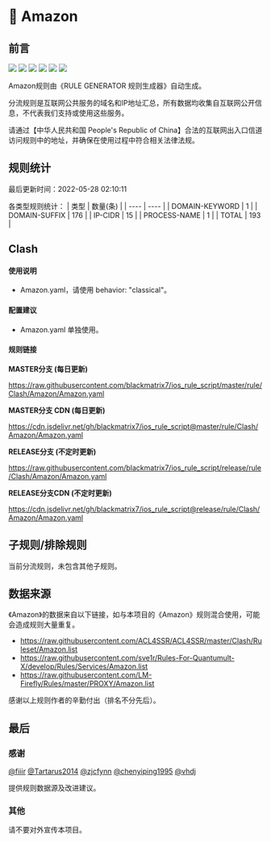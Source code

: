 # 🧸 Amazon

## 前言

![](https://shields.io/badge/-移除重复规则-ff69b4) ![](https://shields.io/badge/-DOMAIN与DOMAIN--SUFFIX合并-green) ![](https://shields.io/badge/-DOMAIN--SUFFIX间合并-critical) ![](https://shields.io/badge/-DOMAIN--SUFFIX与DOMAIN--KEYWORD合并-blue) ![](https://shields.io/badge/-IP--CIDR(6)合并-blueviolet) ![](https://shields.io/badge/-MITM--HOSTNAME合并-brightgreen) 

Amazon规则由《RULE GENERATOR 规则生成器》自动生成。

分流规则是互联网公共服务的域名和IP地址汇总，所有数据均收集自互联网公开信息，不代表我们支持或使用这些服务。

请通过【中华人民共和国 People's Republic of China】合法的互联网出入口信道访问规则中的地址，并确保在使用过程中符合相关法律法规。

## 规则统计

最后更新时间：2022-05-28 02:10:11

各类型规则统计：
| 类型 | 数量(条)  | 
| ---- | ----  |
| DOMAIN-KEYWORD | 1  | 
| DOMAIN-SUFFIX | 176  | 
| IP-CIDR | 15  | 
| PROCESS-NAME | 1  | 
| TOTAL | 193  | 


## Clash 

#### 使用说明
- Amazon.yaml，请使用 behavior: "classical"。

#### 配置建议
- Amazon.yaml 单独使用。

#### 规则链接
**MASTER分支 (每日更新)**

https://raw.githubusercontent.com/blackmatrix7/ios_rule_script/master/rule/Clash/Amazon/Amazon.yaml

**MASTER分支 CDN (每日更新)**

https://cdn.jsdelivr.net/gh/blackmatrix7/ios_rule_script@master/rule/Clash/Amazon/Amazon.yaml

**RELEASE分支 (不定时更新)**

https://raw.githubusercontent.com/blackmatrix7/ios_rule_script/release/rule/Clash/Amazon/Amazon.yaml

**RELEASE分支CDN (不定时更新)**

https://cdn.jsdelivr.net/gh/blackmatrix7/ios_rule_script@release/rule/Clash/Amazon/Amazon.yaml

## 子规则/排除规则


当前分流规则，未包含其他子规则。

## 数据来源

《Amazon》的数据来自以下链接，如与本项目的《Amazon》规则混合使用，可能会造成规则大量重复。

- https://raw.githubusercontent.com/ACL4SSR/ACL4SSR/master/Clash/Ruleset/Amazon.list
- https://raw.githubusercontent.com/sve1r/Rules-For-Quantumult-X/develop/Rules/Services/Amazon.list
- https://raw.githubusercontent.com/LM-Firefly/Rules/master/PROXY/Amazon.list


感谢以上规则作者的辛勤付出（排名不分先后）。

## 最后

### 感谢

[@fiiir](https://github.com/fiiir) [@Tartarus2014](https://github.com/Tartarus2014) [@zjcfynn](https://github.com/zjcfynn) [@chenyiping1995](https://github.com/chenyiping1995) [@vhdj](https://github.com/vhdj)

提供规则数据源及改进建议。

### 其他

请不要对外宣传本项目。